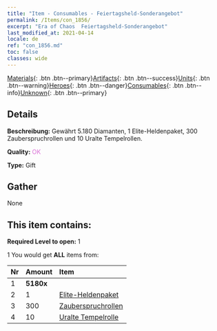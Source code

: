 ```yaml
---
title: "Item - Consumables - Feiertagsheld-Sonderangebot"
permalink: /Items/con_1856/
excerpt: "Era of Chaos  Feiertagsheld-Sonderangebot"
last_modified_at: 2021-04-14
locale: de
ref: "con_1856.md"
toc: false
classes: wide
---
```

 [Materials](/de/Items/){: .btn .btn--primary}[Artifacts](/de/Items/Artifacts/){: .btn .btn--success}[Units](/de/Items/Units/){: .btn .btn--warning}[Heroes](/de/Items/Heroes/){: .btn .btn--danger}[Consumables](/de/Items/Consumables/){: .btn .btn--info}[Unknown](/de/Items/Unknown/){: .btn .btn--primary}

## Details
 **Beschreibung:** Gewährt 5.180 Diamanten, 1 Elite-Heldenpaket, 300 Zauberspruchrollen und 10 Uralte Tempelrollen.

 **Quality:** <span style="color: #DA70D6">OK</span>

 **Type:** Gift

## Gather

  None

## This item contains:

 **Required Level to open:** 1

 1 You would get **ALL** items  from:

  | Nr | Amount |     Item    |
  |:---|:-------|:------------|
  | 1 |  **5180x** | <i class="fas fa-gem"/> |  | 
  | 2 | 1 | [Elite-Heldenpaket](/de/Items/con_1811/) | 
  | 3 | 300 | [Zauberspruchrollen](/de/Items/con_694/) | 
  | 4 | 10 | [Uralte Tempelrolle](/de/Items/con_697/) | 
